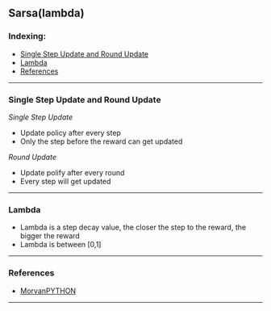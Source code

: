 ## Sarsa(lambda)

### Indexing:
- [Single Step Update and Round Update](Single-Step-Update-and-Round-Update)
- [Lambda](#Lambda)
- [References](#References)

---
### Single Step Update and Round Update
*Single Step Update*
- Update policy after every step
- Only the step before the reward can get updated

*Round Update*
- Update polify after every round
- Every step will get updated

---
### Lambda
- Lambda is a step decay value, the closer the step to the reward, the bigger the reward
- Lambda is between [0,1]
---
### References
- [MorvanPYTHON](https://morvanzhou.github.io/tutorials/machine-learning/reinforcement-learning/3-3-A-sarsa-lambda/)
---
